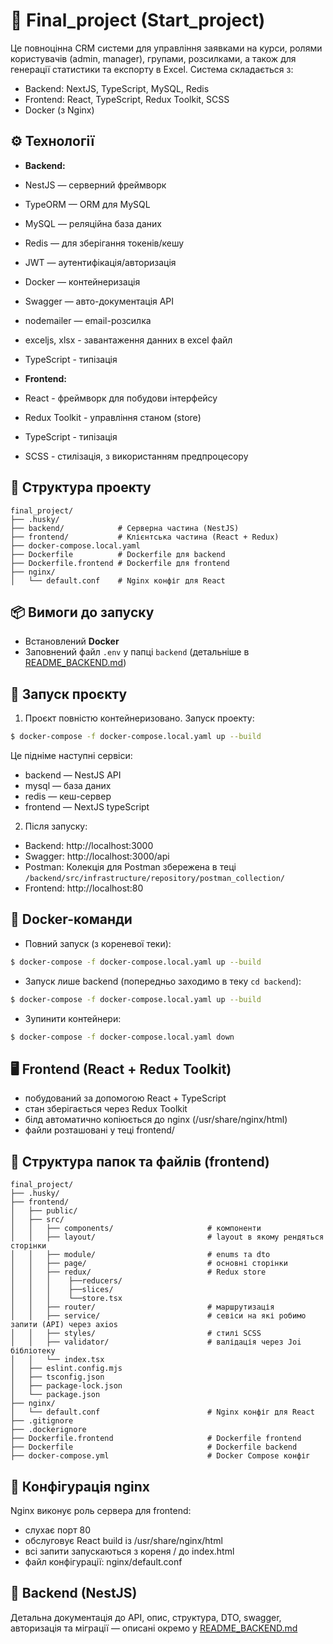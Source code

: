# 🌟 Final_project (Start_project)
Це повноцінна CRM системи для управління заявками на курси, ролями користувачів (admin, manager), групами, розсилками, а також для генерації статистики та експорту в Excel. 
Система складається з:
+ Backend: NextJS, TypeScript, MySQL, Redis 
+ Frontend: React, TypeScript, Redux Toolkit, SCSS 
+ Docker (з Nginx)

## ⚙️ Технології
+ **Backend:**
 + NestJS — серверний фреймворк
 + TypeORM — ORM для MySQL
 + MySQL — реляційна база даних
 + Redis — для зберігання токенів/кешу
 + JWT — аутентифікація/авторизація
 + Docker — контейнеризація
 + Swagger — авто-документація API
 + nodemailer — email-розсилка
 + exceljs, xlsx - завантаження данних в excel файл
 + TypeScript - типізація

+ **Frontend:**
 + React - фреймворк для побудови інтерфейсу 
 + Redux Toolkit - управління станом (store)
 + TypeScript - типізація
 + SCSS - стилізація, з використанням предпроцесору

##  🔧 Структура проекту
```
final_project/
├── .husky/
├── backend/            # Серверна частина (NestJS)
├── frontend/           # Клієнтська частина (React + Redux)
├── docker-compose.local.yaml
├── Dockerfile          # Dockerfile для backend
├── Dockerfile.frontend # Dockerfile для frontend
├── nginx/
│   └── default.conf    # Nginx конфіг для React
```
## 📦 Вимоги до запуску

+ Встановлений **Docker** 
+ Заповнений файл `.env` у папці `backend` (детальніше в [README_BACKEND.md](README_BACKEND.md))

## 🚀 Запуск проєкту

1. Проєкт повністю контейнеризовано. Запуск проекту:
```bash
$ docker-compose -f docker-compose.local.yaml up --build
```
Це підніме наступні сервіси:
+ backend — NestJS API
+ mysql — база даних
+ redis — кеш-сервер
+ frontend — NextJS typeScript

2. Після запуску:

+ Backend: http://localhost:3000
+ Swagger: http://localhost:3000/api
+ Postman: Колекція для Postman збережена в теці `/backend/src/infrastructure/repository/postman_collection/`
+ Frontend: http://localhost:80

## 🐳 Docker-команди
+ Повний запуск (з кореневої теки):
```bash
$ docker-compose -f docker-compose.local.yaml up --build
```

+ Запуск лише backend (попередньо заходимо в теку `cd backend`):
```bash
$ docker-compose -f docker-compose.local.yaml up --build
```

+ Зупинити контейнери:
```bash
$ docker-compose -f docker-compose.local.yaml down
```

## 🖥️ Frontend (React + Redux Toolkit)
+ побудований за допомогою React + TypeScript
+ стан зберігається через Redux Toolkit
+ білд автоматично копіюється до nginx (/usr/share/nginx/html)
+ файли розташовані у теці frontend/

##  🔧 Структура папок та файлів (frontend)
```
final_project/
├── .husky/
├── frontend/
│   ├── public/
│   ├── src/
│   │   ├── components/                     # компоненти
│   │   ├── layout/                         # layout в якому рендяться сторінки 
│   │   ├── module/                         # enums та dto
│   │   ├── page/                           # основні сторінки
│   │   ├── redux/                          # Redux store
│   │   │    ├──reducers/
│   │   │    ├──slices/
│   │   │    └──store.tsx
│   │   ├── router/                         # маршрутизація
│   │   ├── service/                        # севіси на які робимо запити (API) через axios
│   │   ├── styles/                         # стилі SCSS
│   │   ├── validator/                      # валідація через Joi бібліотеку
│   │   └── index.tsx
│   ├── eslint.config.mjs
│   ├── tsconfig.json
│   ├── package-lock.json
│   └── package.json
├── nginx/
│   └── default.conf                        # Nginx конфіг для React
├── .gitignore
├── .dockerignore
├── Dockerfile.frontend                     # Dockerfile frontend
├── Dockerfile                              # Dockerfile backend
├── docker-compose.yml                      # Docker Compose конфіг
```

## 📂 Конфігурація nginx
Nginx виконує роль сервера для frontend:
+ cлухає порт 80
+ обслуговує React build із /usr/share/nginx/html
+ всі запити запускаються з кореня / до index.html
+ файл конфігурації: nginx/default.conf

## 🔐 Backend (NestJS)
Детальна документація до API, опис, структура, DTO, swagger, авторизація та міграції — описані окремо у [README_BACKEND.md](README_BACKEND.md)